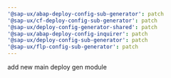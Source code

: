 ```yaml
---
'@sap-ux/abap-deploy-config-sub-generator': patch
'@sap-ux/cf-deploy-config-sub-generator': patch
'@sap-ux/deploy-config-generator-shared': patch
'@sap-ux/abap-deploy-config-inquirer': patch
'@sap-ux/deploy-config-sub-generator': patch
'@sap-ux/flp-config-sub-generator': patch
---
```


add new main deploy gen module
